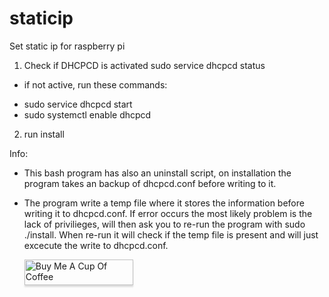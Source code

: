 # staticip

Set static ip for raspberry pi

1. Check if DHCPCD is activated
sudo service dhcpcd status

* if not active, run these commands:
- sudo service dhcpcd start
- sudo systemctl enable dhcpcd

2. run install

Info:
- This bash program has also an uninstall script, on installation the program takes an backup of dhcpcd.conf before
writing to it.
- The program write a temp file where it stores the information before writing it to dhcpcd.conf. If error occurs the most likely problem is the lack of privilieges, will then ask you to re-run the program with sudo ./install. When re-run it will check if the temp file is present and will just excecute the write to dhcpcd.conf.


	<a href="https://www.buymeacoffee.com/heggland" target="_blank"><img src="https://www.buymeacoffee.com/assets/img/custom_images/orange_img.png" alt="Buy Me A Cup Of 		Coffee" style="height: 41px !important;width: 174px !important;box-shadow: 0px 3px 2px 0px rgba(190, 190, 190, 0.5) !important;-webkit-box-shadow: 0px 3px 2px 0px 		rgba(190, 190, 190, 0.5) !important;" ></a>
